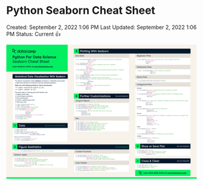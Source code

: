 # Python Seaborn Cheat Sheet

Created: September 2, 2022 1:06 PM
Last Updated: September 2, 2022 1:06 PM
Status: Current 👍

![Python Seaborn Cheat Sheet.png](./photo/Python_Seaborn_Cheat_Sheet.png)